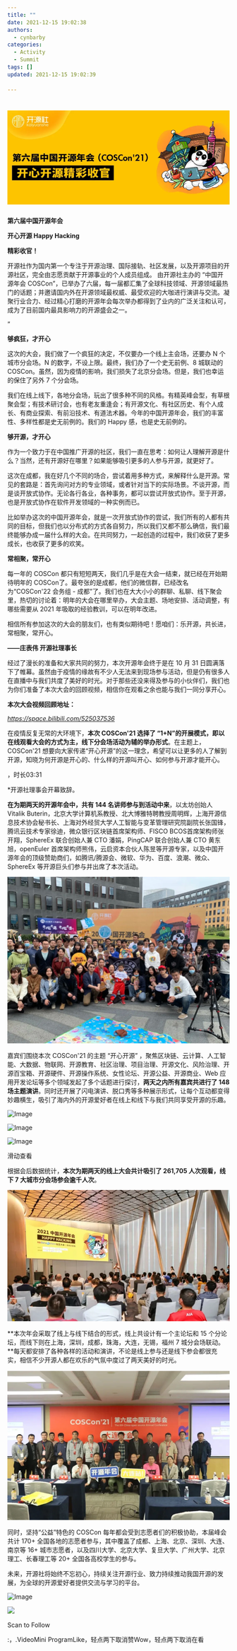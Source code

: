 ```yaml
---
title: ""
date: 2021-12-15 19:02:38
authors:
  - cynbarby
categories:
  - Activity
  - Summit
tags: []
updated: 2021-12-15 19:02:39

---
```


# ![](https://raw.githubusercontent.com/kaiyuanshe/Wiki/master/_posts/Activity/Summit/COSCon-2021-summmary/2czdxvi7fbd.png)

  

**第六届中国开源年会**

**开心开源 Happy Hacking**

**精彩收官！**

开源社作为国内第一个专注于开源治理、国际接轨、社区发展，以及开源项目的开源社区，完全由志愿贡献于开源事业的个人成员组成。 由开源社主办的 “中国开源年会 COSCon”，已举办了六届，每一届都汇集了全球科技领域、开源领域最热门的话题；并邀请国内外在开源领域最权威、最受欢迎的大咖进行演讲与交流。凝聚行业合力、经过精心打磨的开源年会每次举办都得到了业内的广泛关注和认可，成为了目前国内最具影响力的开源盛会之一。

  

”

**够疯狂，才开心**

  

这次的大会，我们做了一个疯狂的决定，不仅要办一个线上主会场，还要办 N 个城市分会场。N 的数字，不设上限。最终，我们办了一个史无前例、8 城联动的 COSCon。虽然，因为疫情的影响，我们损失了北京分会场。但是，我们也幸运的保住了另外 7 个分会场。

  

我们在线上线下，各地分会场，玩出了很多种不同的风格。有精英峰会型，有草根聚会型；有技术研讨会，也有老友重逢会；有开源文化、有社区历史、有个人成长、有商业探索、有前沿技术、有道法术器。今年的中国开源年会，我们的丰富性、多样性都是史无前例的。我们的 Happy 感，也是史无前例的。

  

**够开源，才开心**

  

作为一个致力于在中国推广开源的社区，我们一直在思考：如何让人理解开源是什么？当然，还有开源好在哪里？如果能够吸引更多的人参与开源，就更好了。

  

这次在成都，我在好几个不同的场合，尝试着用多种方式，来解释什么是开源。常见的套路是：首先询问对方的专业领域，或者针对当下的实际场景。不谈开源，而是谈开放式协作。无论各行各业，各种事务，都可以尝试开放式协作。至于开源，也是开放式协作在软件开发领域的一种实例而已。

  

比如举办这次的中国开源年会，就是一次开放式协作的尝试，我们所有的人都有共同的目标，但我们也以分布式的方式各自努力，所以我们又都不那么确信，我们最终能够办成一届什么样的大会。在共同努力，一起创造的过程中，我们收获了更多成长，也收获了更多的欢笑。

  

**常相聚，常开心**

  

每一年的 COSCon 都只有短短两天，我们几乎是在大会一结束，就已经在开始期待明年的 COSCon了。最夸张的是成都，他们的微信群，已经改名为“COSCon'22 会务组 - 成都”了。我们也在大大小小的群聊、私聊、线下聚会里，热切的讨论着：明年的大会在哪里举办，大会主题、场地安排、活动调整，有哪些需要从 2021 年吸取的经验教训，可以在明年改进。

  

相信所有参加这次的大会的朋友们，也有类似期待吧！愿咱们：乐开源，共长进，常相聚，常开心。

  

**——庄表伟 开源社理事长**

  

经过了漫长的准备和大家共同的努力，本次开源年会终于是在 10 月 31 日圆满落下了帷幕。虽然由于疫情的缘故有不少人无法来到现场参与活动，但是仍有很多人在直播中与我们共度了美好的时光。对于那些还没来得及参与的小伙伴们，我们也为你们准备了本次大会的回顾视频，相信你在观看之余也能与我们一同分享开心。

  

**本次大会视频回顾地址：**

_https://space.bilibili.com/525037536_

  

在疫情反复无常的大环境下，**本次 COSCon'21 选择了 “1+N”的开展模式，即以在线观看大会的方式为主，线下分会场活动为辅的举办形式**。在主题上，COSCon'21 想要向大家传递“开心开源”的这一理念，希望可以让更多的人了解到开源，知晓为何开源是开心的、什么样的开源叫开心、如何参与开源才能开心。

  

，时长03:31

\*开源社理事会开幕致辞。

  

**在为期两天的开源年会中，共有 144 名讲师参与到活动中来**，以太坊创始人 Vitalik Buterin，北京大学计算机系教授、北大博雅特聘教授周明辉，上海开源信息技术协会秘书长、上海对外经贸大学人工智能与变革管理研究院副院长张国锋，腾讯云技术专家徐迪，微众银行区块链首席架构师、FISCO BCOS首席架构师张开翔，SphereEx 联合创始人兼 CTO 潘娟，PingCAP 联合创始人兼 CTO 黄东旭，openEuler 首席架构师熊伟，云启资本合伙人陈昱等开源专家，以及中国开源年会的顶级赞助商们，如腾讯/腾源会、微软、华为、百度、浪潮、微众、SphereEx 等开源巨头们参与并出席了本次活动。

![](https://raw.githubusercontent.com/kaiyuanshe/Wiki/master/_posts/Activity/Summit/COSCon-2021-summmary/2jpkjs2ry4y.png)

  

嘉宾们围绕本次 COSCon'21 的主题 “开心开源” ，聚焦区块链、云计算、人工智能、大数据、物联网、开源教育、社区治理、项目治理、开源文化、风险治理、开源百宝箱、开源硬件、开源操作系统、女性论坛、开源公益、开源商业、Web 应用开发论坛等多个领域发起了多个话题进行探讨，**两天之内所有嘉宾共进行了 148 场主题演讲**。同时还开展了闪电演讲、脱口秀等多种展示形式，让每个互动都变得妙趣横生，吸引了海内外的开源爱好者在线上和线下与我们共同享受开源的乐趣。

  

![Image](https://mmbiz.qpic.cn/mmbiz_jpg/hOYDxANDZpjUk7lPb1TX5FQK9HZPdGucjvKrIg23XSvxu2duozEa2s3OQL65Nt8ZeflHFdibpVYdjt3wPWerTrA/640?wx_fmt=jpeg&tp=webp&wxfrom=5&wx_lazy=1&wx_co=1)

![Image](https://mmbiz.qpic.cn/mmbiz_jpg/hOYDxANDZpjUk7lPb1TX5FQK9HZPdGucaaRuPE9lj891alEOv6MXiaa6iabcD7jMzIneRibRvt51bDlTPgU3fuD6Q/640?wx_fmt=jpeg&tp=webp&wxfrom=5&wx_lazy=1&wx_co=1)

![Image](https://mmbiz.qpic.cn/mmbiz_jpg/hOYDxANDZpjUk7lPb1TX5FQK9HZPdGuc7T07ey3iaCvdfg5TZbibVkIKJ6pR9y8rY1mqUHribXZyib9UIibK5hcO2tw/640?wx_fmt=jpeg&tp=webp&wxfrom=5&wx_lazy=1&wx_co=1)

滑动查看

根据会后数据统计，**本次为期两天的线上大会共计吸引了 261,705 人次观看，线下 7 大城市分会场参会逾千人次**。

![](https://raw.githubusercontent.com/kaiyuanshe/Wiki/master/_posts/Activity/Summit/COSCon-2021-summmary/2j7td3rvmco.png)  

**本次年会采取了线上与线下结合的形式，线上共设计有一个主论坛和 15 个分论坛，而线下则在上海，深圳，成都，珠海，大连，无锡，福州 7 城分会场联动。**每天都安排了各种各样的活动和演讲，不论是线上参与还是线下参会都很充实，相信不少开源人都在欢乐的气氛中度过了两天美好的时光。  

![](https://raw.githubusercontent.com/kaiyuanshe/Wiki/master/_posts/Activity/Summit/COSCon-2021-summmary/8hs0oljjpz8.png)

  

同时，坚持“公益”特色的 COSCon 每年都会受到志愿者们的积极协助，本届峰会共计 170+ 全国各地的志愿者参与，其中覆盖了成都、上海、北京、深圳、大连、南京等 16+ 城市志愿者，以及四川大学、北京大学、复旦大学、广州大学、北京理工、长春理工等 20+ 全国各高校学生的参与。

  

未来，开源社将始终不忘初心，持续关注开源行业、致力持续推动我国开源的发展，为全球的开源爱好者提供交流与学习的平台。

  

  

![Image](https://mmbiz.qpic.cn/mmbiz_jpg/hOYDxANDZpjUk7lPb1TX5FQK9HZPdGucwu4ZcCZwn3jhj3ceUG7y46Zz6q4oIPv0KNPs5icGKe0e5wg3I3biasog/640?wx_fmt=jpeg&tp=webp&wxfrom=5&wx_lazy=1&wx_co=1)

  

  

![](https://mp.weixin.qq.com/mp/qrcode?scene=10000004&size=102&__biz=MzA4NTM4NDc4NQ==&mid=2247486756&idx=1&sn=9fcc35776ac7d654e88d063749cc6b55&send_time=)

Scan to Follow

:，.VideoMini ProgramLike，轻点两下取消赞Wow，轻点两下取消在看